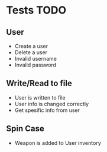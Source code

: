 # Tests TODO
## User
* Create a user 
* Delete a user
* Invalid username
* Invalid password
## Write/Read to file
* User is written to file
* User info is changed correctly
* Get spesific info from user
## Spin Case
* Weapon is added to User inventory


